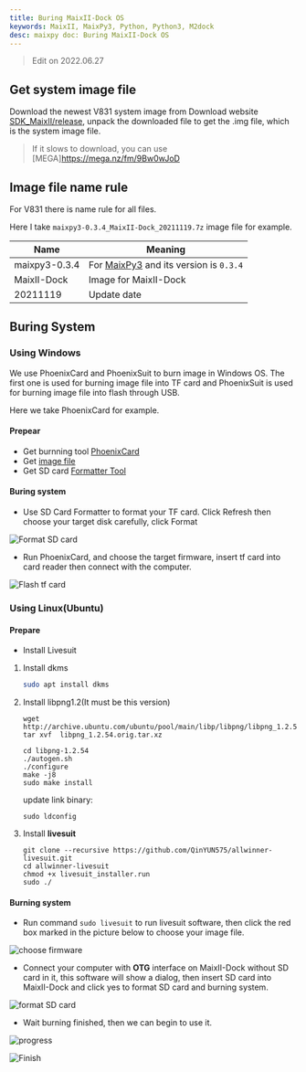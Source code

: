 ```yaml
---
title: Buring MaixII-Dock OS
keywords: MaixII, MaixPy3, Python, Python3, M2dock
desc: maixpy doc: Buring MaixII-Dock OS
---
```


> Edit on 2022.06.27

## Get system image file

Download the newest V831 system image from Download website [SDK_MaixII/release](https://dl.sipeed.com/shareURL/MaixII/MaixII-Dock/SDK/release), unpack the downloaded file to get the .img file, which is the system image file. 

> If it slows to download, you can use [MEGA]https://mega.nz/fm/9Bw0wJoD 

## Image file name rule

For V831 there is name rule for all files.

Here I take `maixpy3-0.3.4_MaixII-Dock_20211119.7z` image file for example.

| Name          | Meaning                                |
| ------------- | -------------------------------------- |
| maixpy3-0.3.4 | For [MaixPy3](https://wiki.sipeed.com/maixpy3) and its version is `0.3.4` |
| MaixII-Dock   | Image for MaixII-Dock                  |
| 20211119      | Update date                            |

## Buring System 

### Using Windows

We use PhoenixCard and PhoenixSuit to burn image in Windows OS. The first one is used for burning image file into TF card and PhoenixSuit is used for burning image file into flash through USB.

Here we take PhoenixCard for example.

#### Prepear

- Get burnning tool [PhoenixCard](https://dl.sipeed.com/shareURL/MaixII/MaixII-Dock/SDK/tools)
- Get [image file](https://dl.sipeed.com/shareURL/MaixII/MaixII-Dock/SDK/release)
- Get SD card [Formatter Tool](https://www.sdcard.org/downloads/formatter/eula_windows/SDCardFormatterv5_WinEN.zip)

#### Buring system

- Use SD Card Formatter to format your TF card. Click Refresh then choose your target disk carefully, click Format

![Format SD card](./../../../assets/maixII/V831/image-20210802102810041.png)

- Run PhoenixCard, and choose the target firmware, insert tf card into card reader then connect with the computer.

![Flash tf card](./../../lichee/assets/RV/flash.png)

### Using Linux(Ubuntu)

#### Prepare

- Install Livesuit

1. Install dkms

    ```bash
    sudo apt install dkms
    ```

2. Install libpng1.2(It must be this version)

     ```shell
     wget http://archive.ubuntu.com/ubuntu/pool/main/libp/libpng/libpng_1.2.54.orig.tar.xz
     tar xvf  libpng_1.2.54.orig.tar.xz
     ```

     ```shell
     cd libpng-1.2.54
     ./autogen.sh
     ./configure
     make -j8
     sudo make install
     ```

     update link binary:

     ```shell
     sudo ldconfig
     ```

3. Install **livesuit**

     ```shell
     git clone --recursive https://github.com/QinYUN575/allwinner-livesuit.git
     cd allwinner-livesuit
     chmod +x livesuit_installer.run
     sudo ./ 
     ```

#### Burning system

- Run command `sudo livesuit` to run livesuit software, then click the red box marked in the picture below to choose your image file.

![choose firmware](./../../../zh/maixII/M2/asserts/flash_15.png)

- Connect your computer with **OTG** interface on MaixII-Dock without SD card in it, this software will show a dialog, then insert SD card into MaixII-Dock and click yes to format SD card and burning system.

![format SD card](./../../../zh/maixII/M2/asserts/flash_17.png)

- Wait burning finished, then we can begin to use it.

![progress](./../../../zh/maixII/M2/asserts/flash_19.png)

![Finish](./../../../zh/maixII/M2/asserts/flash_21.png)